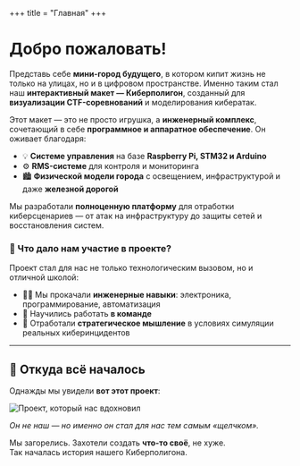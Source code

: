 +++
title = "Главная"
+++

# Добро пожаловать!

Представь себе **мини-город будущего**, в котором кипит жизнь не только на улицах, но и в цифровом пространстве. Именно таким стал наш **интерактивный макет — Киберполигон**, созданный для **визуализации CTF-соревнований** и моделирования кибератак.

Этот макет — это не просто игрушка, а **инженерный комплекс**, сочетающий в себе **программное и аппаратное обеспечение**. Он оживает благодаря:

- 💡 **Системе управления** на базе **Raspberry Pi, STM32 и Arduino**
- ⚙️ **RMS-системе** для контроля и мониторинга
- 🏙️ **Физической модели города** с освещением, инфраструктурой и даже **железной дорогой**

Мы разработали **полноценную платформу** для отработки киберсценариев — от атак на инфраструктуру до защиты сетей и восстановления систем.

### 🚀 Что дало нам участие в проекте?

Проект стал для нас не только технологическим вызовом, но и отличной школой:

- 👨‍💻 Мы прокачали **инженерные навыки**: электроника, программирование, автоматизация
- 🤝 Научились работать **в команде**
- 🧠 Отработали **стратегическое мышление** в условиях симуляции реальных киберинцидентов

---

## 🔭 Откуда всё началось

Однажды мы увидели **вот этот проект**:

![Проект, который нас вдохновил](/images/homepage.jpg)

*Он не наш — но именно он стал для нас тем самым «щелчком».*

Мы загорелись. Захотели создать **что-то своё**, не хуже.  
Так началась история нашего Киберполигона.

